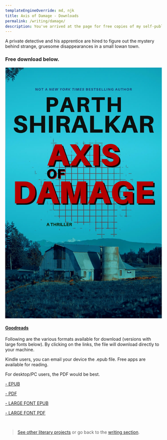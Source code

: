 ```yaml
---
templateEngineOverride: md, njk
title: Axis of Damage - Downloads
permalink: /writing/damage/
description: You've arrived at the page for free copies of my self-published e-book
---
```


<div class="activity-module ml-auto mr-auto mb-sm">
<p>A private detective and his apprentice are hired to figure out the mystery behind strange, gruesome disappearances in a small Iowan town.</p>
<h3 class="mt-sm">Free download below.</h3>
</div>

<div class="display-columns display-columns--two display-columns__close-gap">
<div class="reading-card mt-sm">
<img src="/assets/img/june-2022/2.webp" loading="lazy" decoding="async" alt="Axis of Damage" style="max-height: 70vh;" class="ml-auto mr-auto">
<a class="mt-md ml-auto mr-auto reading-card__link" href="https://www.goodreads.com/book/show/59850757-axis-of-damage" target="_blank" title="Axis of Damage" tabindex="0">

#### Goodreads
</a>
</div>
<div>
Following are the various formats available for download (versions with large fonts below). By clicking on the links, the file will download directly to your machine.
<p>Kindle users, you can email your device the .epub file. Free apps are available for reading.</p>
<p>For desktop/PC users, the PDF would be best.</p>

<div class="mt-md"></div>

<a class="button button--secondary" href="https://drive.google.com/file/d/1zv90O3E9dr2ZD7c-ubBRN4xnzulmI-R0/view?usp=sharing" target="_blank">- EPUB</a>
<div class="mt-md"></div>

<a class="button button--secondary" href="https://drive.google.com/file/d/1nqAlEaBLM3RIm02lssxgrLm9UufXm-3p/view?usp=sharing" target="_blank">- PDF</a>
<div class="mt-md"></div>

<a class="button button--tertiary" href="https://drive.google.com/file/d/1ffDLttDRCjyDH3S4y5P4uXNsjZd52WCI/view?usp=sharing" target="_blank">- LARGE FONT EPUB</a>
<div class="mt-md"></div>

<a class="button button--tertiary" href="https://drive.google.com/file/d/1S-RQaj1Aq2w9nAPml5hNg7Uk6hjN2pNx/view?usp=sharing" target="_blank">- LARGE FONT PDF</a>
<div class="mt-md"></div>
</div>
</div>

<br/>



> [See other literary projects](/works) or go back to the [writing section](/writing).
